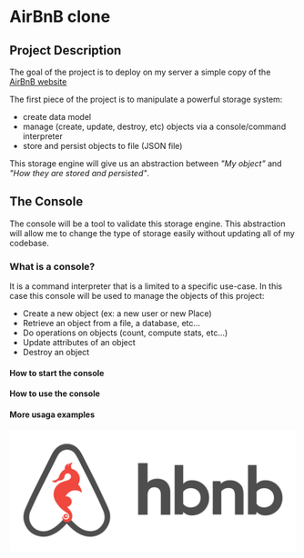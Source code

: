 # AirBnB clone

## Project Description
The goal of the project is to deploy on my server a simple copy of the 
[AirBnB website](https://www.airbnb.com/)

The first piece of the project is to manipulate a powerful storage system:
- create data model
- manage (create, update, destroy, etc) objects via a console/command
interpreter
- store and persist objects to file (JSON file)

This storage engine will give us an abstraction between _"My object"_ and _"How they
are stored and persisted"_.

## The Console 
The console will be a tool to validate this storage engine. This abstraction
will allow me to change the type of storage easily without updating all of my
codebase. 

### What is a console?
It is a command interpreter that is a limited to a specific use-case. In this
case this console will be used to manage the objects of this project:
- Create a new object (ex: a new user or new Place)
- Retrieve an object from a file, a database, etc...
- Do operations on objects (count, compute stats, etc...)
- Update attributes of an object
- Destroy an object
#### How to start the console

#### How to use the console

#### More usaga examples

![text][logo]






[logo]: https://github.com/functionguyy/AirBnB_clone/blob/main/65f4a1dd9c51265f49d0.png
